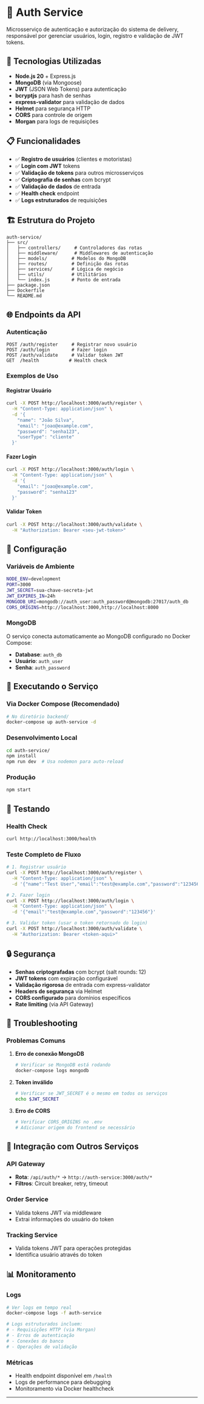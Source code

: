 # 🔐 Auth Service

Microsserviço de autenticação e autorização do sistema de delivery, responsável por gerenciar usuários, login, registro e validação de JWT tokens.

## 🚀 Tecnologias Utilizadas

- **Node.js 20** + Express.js
- **MongoDB** (via Mongoose)
- **JWT** (JSON Web Tokens) para autenticação
- **bcryptjs** para hash de senhas
- **express-validator** para validação de dados
- **Helmet** para segurança HTTP
- **CORS** para controle de origem
- **Morgan** para logs de requisições

## 📋 Funcionalidades

- ✅ **Registro de usuários** (clientes e motoristas)
- ✅ **Login com JWT** tokens
- ✅ **Validação de tokens** para outros microsserviços
- ✅ **Criptografia de senhas** com bcrypt
- ✅ **Validação de dados** de entrada
- ✅ **Health check** endpoint
- ✅ **Logs estruturados** de requisições

## 🏗️ Estrutura do Projeto

```
auth-service/
├── src/
│   ├── controllers/     # Controladores das rotas
│   ├── middleware/      # Middlewares de autenticação
│   ├── models/         # Modelos do MongoDB
│   ├── routes/         # Definição das rotas
│   ├── services/       # Lógica de negócio
│   ├── utils/          # Utilitários
│   └── index.js        # Ponto de entrada
├── package.json
├── Dockerfile
└── README.md
```

## 🌐 Endpoints da API

### Autenticação
```http
POST /auth/register     # Registrar novo usuário
POST /auth/login        # Fazer login
POST /auth/validate     # Validar token JWT
GET  /health           # Health check
```

### Exemplos de Uso

#### Registrar Usuário
```bash
curl -X POST http://localhost:3000/auth/register \
  -H "Content-Type: application/json" \
  -d '{
    "name": "João Silva",
    "email": "joao@example.com",
    "password": "senha123",
    "userType": "cliente"
  }'
```

#### Fazer Login
```bash
curl -X POST http://localhost:3000/auth/login \
  -H "Content-Type: application/json" \
  -d '{
    "email": "joao@example.com",
    "password": "senha123"
  }'
```

#### Validar Token
```bash
curl -X POST http://localhost:3000/auth/validate \
  -H "Authorization: Bearer <seu-jwt-token>"
```

## 🔧 Configuração

### Variáveis de Ambiente

```bash
NODE_ENV=development
PORT=3000
JWT_SECRET=sua-chave-secreta-jwt
JWT_EXPIRES_IN=24h
MONGODB_URI=mongodb://auth_user:auth_password@mongodb:27017/auth_db
CORS_ORIGINS=http://localhost:3000,http://localhost:8000
```

### MongoDB

O serviço conecta automaticamente ao MongoDB configurado no Docker Compose:
- **Database**: `auth_db`
- **Usuário**: `auth_user`
- **Senha**: `auth_password`

## 🚀 Executando o Serviço

### Via Docker Compose (Recomendado)
```bash
# No diretório backend/
docker-compose up auth-service -d
```

### Desenvolvimento Local
```bash
cd auth-service/
npm install
npm run dev  # Usa nodemon para auto-reload
```

### Produção
```bash
npm start
```

## 🧪 Testando

### Health Check
```bash
curl http://localhost:3000/health
```

### Teste Completo de Fluxo
```bash
# 1. Registrar usuário
curl -X POST http://localhost:3000/auth/register \
  -H "Content-Type: application/json" \
  -d '{"name":"Test User","email":"test@example.com","password":"123456","userType":"cliente"}'

# 2. Fazer login
curl -X POST http://localhost:3000/auth/login \
  -H "Content-Type: application/json" \
  -d '{"email":"test@example.com","password":"123456"}'

# 3. Validar token (usar o token retornado do login)
curl -X POST http://localhost:3000/auth/validate \
  -H "Authorization: Bearer <token-aqui>"
```

## 🔒 Segurança

- **Senhas criptografadas** com bcrypt (salt rounds: 12)
- **JWT tokens** com expiração configurável
- **Validação rigorosa** de entrada com express-validator
- **Headers de segurança** via Helmet
- **CORS configurado** para domínios específicos
- **Rate limiting** (via API Gateway)

## 🐛 Troubleshooting

### Problemas Comuns

1. **Erro de conexão MongoDB**
   ```bash
   # Verificar se MongoDB está rodando
   docker-compose logs mongodb
   ```

2. **Token inválido**
   ```bash
   # Verificar se JWT_SECRET é o mesmo em todos os serviços
   echo $JWT_SECRET
   ```

3. **Erro de CORS**
   ```bash
   # Verificar CORS_ORIGINS no .env
   # Adicionar origem do frontend se necessário
   ```

## 🔄 Integração com Outros Serviços

### API Gateway
- **Rota**: `/api/auth/*` → `http://auth-service:3000/auth/*`
- **Filtros**: Circuit breaker, retry, timeout

### Order Service
- Valida tokens JWT via middleware
- Extrai informações do usuário do token

### Tracking Service  
- Valida tokens JWT para operações protegidas
- Identifica usuário através do token

## 📊 Monitoramento

### Logs
```bash
# Ver logs em tempo real
docker-compose logs -f auth-service

# Logs estruturados incluem:
# - Requisições HTTP (via Morgan)
# - Erros de autenticação
# - Conexões do banco
# - Operações de validação
```

### Métricas
- Health endpoint disponível em `/health`
- Logs de performance para debugging
- Monitoramento via Docker healthcheck

---
